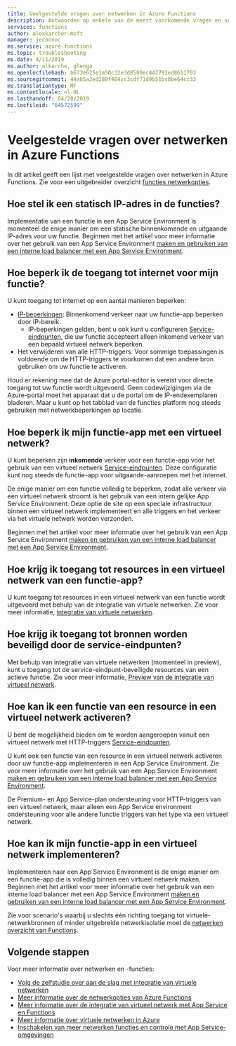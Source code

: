 ```yaml
---
title: Veelgestelde vragen over netwerken in Azure Functions
description: Antwoorden op enkele van de meest voorkomende vragen en scenario's voor netwerken met Azure Functions.
services: functions
author: alexkarcher-msft
manager: jeconnoc
ms.service: azure-functions
ms.topic: troubleshooting
ms.date: 4/11/2019
ms.author: alkarche, glenga
ms.openlocfilehash: b673e625e1a50c32e3d8580ec442792ed8611703
ms.sourcegitcommit: 44a85a2ed288f484cc3cdf71d9b51bc0be64cc33
ms.translationtype: MT
ms.contentlocale: nl-NL
ms.lasthandoff: 04/28/2019
ms.locfileid: "64572599"
---
```

# <a name="frequently-asked-questions-about-networking-in-azure-functions"></a>Veelgestelde vragen over netwerken in Azure Functions

In dit artikel geeft een lijst met veelgestelde vragen over netwerken in Azure Functions. Zie voor een uitgebreider overzicht [functies netwerkopties](functions-networking-options.md).

## <a name="how-do-i-set-a-static-ip-in-functions"></a>Hoe stel ik een statisch IP-adres in de functies?

Implementatie van een functie in een App Service Environment is momenteel de enige manier om een statische binnenkomende en uitgaande IP-adres voor uw functie. Beginnen met het artikel voor meer informatie over het gebruik van een App Service Environment [maken en gebruiken van een interne load balancer met een App Service Environment](../app-service/environment/create-ilb-ase.md).

## <a name="how-do-i-restrict-internet-access-to-my-function"></a>Hoe beperk ik de toegang tot internet voor mijn functie?

U kunt toegang tot internet op een aantal manieren beperken:

* [IP-beperkingen](../app-service/app-service-ip-restrictions.md): Binnenkomend verkeer naar uw functie-app beperken door IP-bereik.
    * IP-beperkingen gelden, bent u ook kunt u configureren [Service-eindpunten](../virtual-network/virtual-network-service-endpoints-overview.md), die uw functie accepteert alleen inkomend verkeer van een bepaald virtueel netwerk beperken.
* Het verwijderen van alle HTTP-triggers. Voor sommige toepassingen is voldoende om de HTTP-triggers te voorkomen dat een andere bron gebruiken om uw functie te activeren.

Houd er rekening mee dat de Azure portal-editor is vereist voor directe toegang tot uw functie wordt uitgevoerd. Geen codewijzigingen via de Azure-portal moet het apparaat dat u de portal om de IP-endexemplaren bladeren. Maar u kunt op het tabblad van de functies platform nog steeds gebruiken met netwerkbeperkingen op locatie.

## <a name="how-do-i-restrict-my-function-app-to-a-virtual-network"></a>Hoe beperk ik mijn functie-app met een virtueel netwerk?

U kunt beperken zijn **inkomende** verkeer voor een functie-app voor het gebruik van een virtueel netwerk [Service-eindpunten](./functions-networking-options.md#private-site-access). Deze configuratie kunt nog steeds de functie-app voor uitgaande-aanroepen met het internet.

De enige manier om een functie volledig te beperken, zodat alle verkeer via een virtueel netwerk stroomt is het gebruik van een intern gelijke App Service Environment. Deze optie de site op een speciale infrastructuur binnen een virtueel netwerk implementeert en alle triggers en het verkeer via het virtuele netwerk worden verzonden. 

Beginnen met het artikel voor meer informatie over het gebruik van een App Service Environment [maken en gebruiken van een interne load balancer met een App Service Environment](../app-service/environment/create-ilb-ase.md).

## <a name="how-can-i-access-resources-in-a-virtual-network-from-a-function-app"></a>Hoe krijg ik toegang tot resources in een virtueel netwerk van een functie-app?

U kunt toegang tot resources in een virtueel netwerk van een functie wordt uitgevoerd met behulp van de integratie van virtuele netwerken. Zie voor meer informatie, [integratie van virtuele netwerken](functions-networking-options.md#virtual-network-integration).

## <a name="how-do-i-access-resources-protected-by-service-endpoints"></a>Hoe krijg ik toegang tot bronnen worden beveiligd door de service-eindpunten?

Met behulp van integratie van virtuele netwerken (momenteel in preview), kunt u toegang tot de service-eindpunt-beveiligde resources van een actieve functie. Zie voor meer informatie, [Preview van de integratie van virtueel netwerk](functions-networking-options.md#preview-version-of-virtual-network-integration).

## <a name="how-can-i-trigger-a-function-from-a-resource-in-a-virtual-network"></a>Hoe kan ik een functie van een resource in een virtueel netwerk activeren?

U bent de mogelijkheid bieden om te worden aangeroepen vanuit een virtueel netwerk met HTTP-triggers [Service-eindpunten](./functions-networking-options.md#private-site-access). 

U kunt ook een functie van een resource in een virtueel netwerk activeren door uw functie-app implementeren in een App Service Environment. Zie voor meer informatie over het gebruik van een App Service Environment [maken en gebruiken van een interne load balancer met een App Service Environment](../app-service/environment/create-ilb-ase.md).

De Premium- en App Service-plan ondersteuning voor HTTP-triggers van een virtueel netwerk, maar alleen een App Service environment ondersteuning voor alle andere functie triggers van het type via een virtueel netwerk.

## <a name="how-can-i-deploy-my-function-app-in-a-virtual-network"></a>Hoe kan ik mijn functie-app in een virtueel netwerk implementeren?

Implementeren naar een App Service Environment is de enige manier om een functie-app die is volledig binnen een virtueel netwerk maken. Beginnen met het artikel voor meer informatie over het gebruik van een interne load balancer met een App Service Environment [maken en gebruiken van een interne load balancer met een App Service Environment](https://docs.microsoft.com/azure/app-service/environment/create-ilb-ase).

Zie voor scenario's waarbij u slechts één richting toegang tot virtuele-netwerkbronnen of minder uitgebreide netwerkisolatie moet de [netwerken overzicht van Functions](functions-networking-options.md).

## <a name="next-steps"></a>Volgende stappen

Voor meer informatie over netwerken en -functies: 

* [Volg de zelfstudie over aan de slag met integratie van virtuele netwerken](./functions-create-vnet.md)
* [Meer informatie over de netwerkopties van Azure Functions](./functions-networking-options.md)
* [Meer informatie over de integratie van virtueel netwerk met App Service en Functions](../app-service/web-sites-integrate-with-vnet.md)
* [Meer informatie over virtuele netwerken in Azure](../virtual-network/virtual-networks-overview.md)
* [Inschakelen van meer netwerken functies en controle met App Service-omgevingen](../app-service/environment/intro.md)
